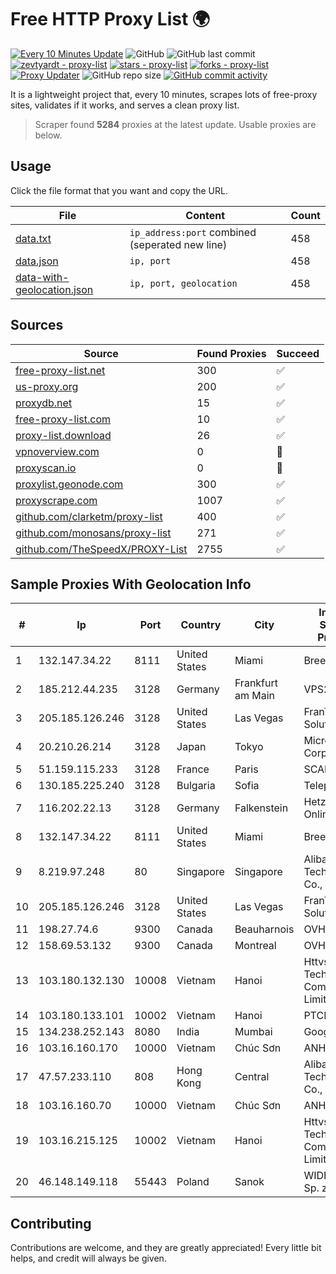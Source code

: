 
# Free HTTP Proxy List 🌍

[![Every 10 Minutes Update](https://github.com/mertguvencli/http-proxy-list/actions/workflows/main.yml/badge.svg?branch=main)](https://github.com/mertguvencli/http-proxy-list/actions/workflows/main.yml)
![GitHub](https://img.shields.io/github/license/mertguvencli/http-proxy-list)
![GitHub last commit](https://img.shields.io/github/last-commit/mertguvencli/http-proxy-list)
[![zevtyardt - proxy-list](https://img.shields.io/static/v1?label=zevtyardt&message=proxy-list&color=blue&logo=github)](https://github.com/zevtyardt/proxy-list "Go to GitHub repo")
[![stars - proxy-list](https://img.shields.io/github/stars/zevtyardt/proxy-list?style=social)](https://github.com/zevtyardt/proxy-list)
[![forks - proxy-list](https://img.shields.io/github/forks/zevtyardt/proxy-list?style=social)](https://github.com/zevtyardt/proxy-list)
[![Proxy Updater](https://github.com/zevtyardt/proxy-list/workflows/Proxy%20Updater/badge.svg)](https://github.com/zevtyardt/proxy-list/actions?query=workflow:"Proxy+Updater")
![GitHub repo size](https://img.shields.io/github/repo-size/zevtyardt/proxy-list)
[![GitHub commit activity](https://img.shields.io/github/commit-activity/m/zevtyardt/proxy-list?logo=commits)](https://github.com/zevtyardt/proxy-list/commits/main)

It is a lightweight project that, every 10 minutes, scrapes lots of free-proxy sites, validates if it works, and serves a clean proxy list.

> Scraper found **5284** proxies at the latest update. Usable proxies are below.

## Usage

Click the file format that you want and copy the URL.

|File|Content|Count|
|----|-------|-----|
|[data.txt](https://raw.githubusercontent.com/mertguvencli/http-proxy-list/main/proxy-list/data.txt)|`ip_address:port` combined (seperated new line)|458|
|[data.json](https://raw.githubusercontent.com/mertguvencli/http-proxy-list/main/proxy-list/data.json)|`ip, port`|458|
|[data-with-geolocation.json](https://raw.githubusercontent.com/mertguvencli/http-proxy-list/main/proxy-list/data-with-geolocation.json)|`ip, port, geolocation`|458|

## Sources

|Source|Found Proxies|Succeed|
|------|-------------|-------|
|[free-proxy-list.net](https://free-proxy-list.net)|300|✅|
|[us-proxy.org](https://www.us-proxy.org)|200|✅|
|[proxydb.net](http://proxydb.net)|15|✅|
|[free-proxy-list.com](https://free-proxy-list.com/?page=&port=&type%5B%5D=http&type%5B%5D=https&up_time=0&search=Search)|10|✅|
|[proxy-list.download](https://www.proxy-list.download/HTTP)|26|✅|
|[vpnoverview.com](https://vpnoverview.com/privacy/anonymous-browsing/free-proxy-servers)|0|🚫|
|[proxyscan.io](https://www.proxyscan.io)|0|🚫|
|[proxylist.geonode.com](https://proxylist.geonode.com/api/proxy-list?limit=300&page=1&sort_by=lastChecked&sort_type=desc&protocols=http,https)|300|✅|
|[proxyscrape.com](https://api.proxyscrape.com/v2/?request=displayproxies&protocol=http&timeout=10000&country=all&ssl=all&anonymity=all)|1007|✅|
|[github.com/clarketm/proxy-list](https://raw.githubusercontent.com/clarketm/proxy-list/master/proxy-list-raw.txt)|400|✅|
|[github.com/monosans/proxy-list](https://raw.githubusercontent.com/monosans/proxy-list/main/proxies/http.txt)|271|✅|
|[github.com/TheSpeedX/PROXY-List](https://raw.githubusercontent.com/TheSpeedX/PROXY-List/master/http.txt)|2755|✅|


## Sample Proxies With Geolocation Info

|#|Ip|Port|Country|City|Internet Service Provider|
|-|--|----|-------|----|-------------------------|
|1|132.147.34.22|8111|United States|Miami|Breezeline|
|2|185.212.44.235|3128|Germany|Frankfurt am Main|VPS2day.com|
|3|205.185.126.246|3128|United States|Las Vegas|FranTech Solutions|
|4|20.210.26.214|3128|Japan|Tokyo|Microsoft Corporation|
|5|51.159.115.233|3128|France|Paris|SCALEWAY|
|6|130.185.225.240|3128|Bulgaria|Sofia|Telepoint Ltd|
|7|116.202.22.13|3128|Germany|Falkenstein|Hetzner Online GmbH|
|8|132.147.34.22|8111|United States|Miami|Breezeline|
|9|8.219.97.248|80|Singapore|Singapore|Alibaba (US) Technology Co., Ltd.|
|10|205.185.126.246|3128|United States|Las Vegas|FranTech Solutions|
|11|198.27.74.6|9300|Canada|Beauharnois|OVH SAS|
|12|158.69.53.132|9300|Canada|Montreal|OVH SAS|
|13|103.180.132.130|10008|Vietnam|Hanoi|Httvserver Technology Company Limited|
|14|103.180.133.101|10002|Vietnam|Hanoi|PTCNHOALAC|
|15|134.238.252.143|8080|India|Mumbai|Google LLC|
|16|103.16.160.170|10000|Vietnam|Chúc Sơn|ANH|
|17|47.57.233.110|808|Hong Kong|Central|Alibaba (US) Technology Co., Ltd.|
|18|103.16.160.70|10000|Vietnam|Chúc Sơn|ANH|
|19|103.16.215.125|10002|Vietnam|Hanoi|Httvserver Technology Company Limited|
|20|46.148.149.118|55443|Poland|Sanok|WIDE-NET II Sp. z o.o.|



## Contributing

Contributions are welcome, and they are greatly appreciated! Every
little bit helps, and credit will always be given.


